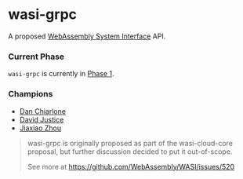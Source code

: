 # wasi-grpc

A proposed [WebAssembly System Interface](https://github.com/WebAssembly/WASI) API.

### Current Phase

`wasi-grpc` is currently in [Phase 1](https://github.com/WebAssembly/WASI/blob/main/Proposals.md#phase-1---feature-proposal-cg).

### Champions

- [Dan Chiarlone](https://github.com/danbugs)
- [David Justice](https://github.com/devigned)
- [Jiaxiao Zhou](https://github.com/Mossaka)

> wasi-grpc is originally proposed as part of the wasi-cloud-core proposal, but further discussion decided to put it out-of-scope.
>
> See more at https://github.com/WebAssembly/WASI/issues/520
